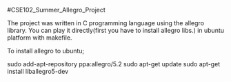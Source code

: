 #CSE102_Summer_Allegro_Project

The project was written in C programming language using the allegro library. You can play it directly(first you have to install allegro libs.) in ubuntu platform with makefile.


To install allegro to ubuntu;

sudo add-apt-repository ppa:allegro/5.2
sudo apt-get update
sudo apt-get install liballegro5-dev
